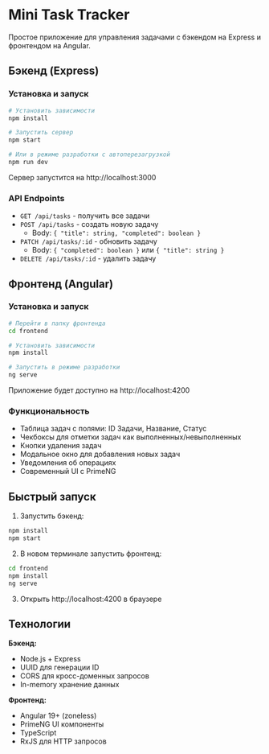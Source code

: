 # Mini Task Tracker

Простое приложение для управления задачами с бэкендом на Express и фронтендом на Angular.

## Бэкенд (Express)

### Установка и запуск

```bash
# Установить зависимости
npm install

# Запустить сервер
npm start

# Или в режиме разработки с автоперезагрузкой
npm run dev
```

Сервер запустится на http://localhost:3000

### API Endpoints

- `GET /api/tasks` - получить все задачи
- `POST /api/tasks` - создать новую задачу
  - Body: `{ "title": string, "completed": boolean }`
- `PATCH /api/tasks/:id` - обновить задачу
  - Body: `{ "completed": boolean }` или `{ "title": string }`
- `DELETE /api/tasks/:id` - удалить задачу

## Фронтенд (Angular)

### Установка и запуск

```bash
# Перейти в папку фронтенда
cd frontend

# Установить зависимости
npm install

# Запустить в режиме разработки
ng serve
```

Приложение будет доступно на http://localhost:4200

### Функциональность

- Таблица задач с полями: ID Задачи, Название, Статус
- Чекбоксы для отметки задач как выполненных/невыполненных
- Кнопки удаления задач
- Модальное окно для добавления новых задач
- Уведомления об операциях
- Современный UI с PrimeNG

## Быстрый запуск

1. Запустить бэкенд:

```bash
npm install
npm start
```

2. В новом терминале запустить фронтенд:

```bash
cd frontend
npm install
ng serve
```

3. Открыть http://localhost:4200 в браузере

## Технологии

**Бэкенд:**

- Node.js + Express
- UUID для генерации ID
- CORS для кросс-доменных запросов
- In-memory хранение данных

**Фронтенд:**

- Angular 19+ (zoneless)
- PrimeNG UI компоненты
- TypeScript
- RxJS для HTTP запросов
